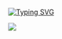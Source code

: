 
[![Typing SVG](https://readme-typing-svg.herokuapp.com?font=Poppins&size=32&color=7DF9FF&lines=Hi!+I'm+Divyam)](https://git.io/typing-svg)

![](https://github-readme-stats.vercel.app/api/top-langs/?username=DivyamSamarwal&theme=dark&layout=compact)


